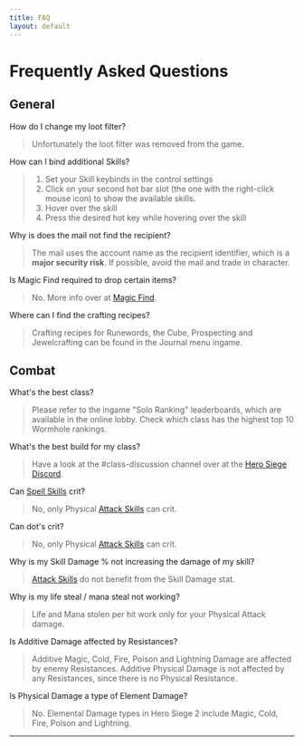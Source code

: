 ```yaml
---
title: FAQ
layout: default
---
```


# Frequently Asked Questions
## General
How do I change my loot filter?
> Unfortunately the loot filter was removed from the game.

How can I bind additional Skills?
> 1. Set your Skill keybinds in the control settings
> 1. Click on your second hot bar slot (the one with the right-click mouse icon) to show the available skills.
> 1. Hover over the skill
> 1. Press the desired hot key while hovering over the skill

Why is does the mail not find the recipient?
> The mail uses the account name as the recipient identifier, which is a **major security risk**. If possible, avoid the mail and trade in character.

Is Magic Find required to drop certain items?
> No. More info over at [Magic Find].

Where can I find the crafting recipes?
> Crafting recipes for Runewords, the Cube, Prospecting and Jewelcrafting can be found in the Journal menu ingame.

## Combat
What's the best class?
> Please refer to the ingame "Solo Ranking" leaderboards, which are available in the online lobby. Check which class has the highest top 10 Wormhole rankings.

What's the best build for my class?
> Have a look at the #class-discussion channel over at the [Hero Siege Discord](https://discord.com/invite/herosiegeofficial).

Can [Spell Skills] crit? 
> No, only Physical [Attack Skills] can crit.

Can dot's crit? 
> No, only Physical [Attack Skills] can crit.

Why is my Skill Damage % not increasing the damage of my skill?
> [Attack Skills] do not benefit from the Skill Damage stat.

Why is my life steal / mana steal not working?
> Life and Mana stolen per hit work only for your Physical Attack damage.

Is Additive Damage affected by Resistances?
> Additive Magic, Cold, Fire, Poison and Lightning Damage are affected by enemy Resistances. Additive Physical Damage is not affected by any Resistances, since there is no Physical Resistance.

Is Physical Damage a type of Element Damage?
> No. Elemental Damage types in Hero Siege 2 include Magic, Cold, Fire, Poison and Lightning.

----

[Attack Skills]: ./guides/damage_for_beginners.html#attack-skill
[Spell Skills]: ../mechanics/stats.html#attributes
[Magic Find]: ../mechanics/stats.html#magic-find
